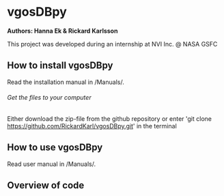 # vgosDBpy

**Authors: Hanna Ek & Rickard Karlsson**

This project was developed during an internship at NVI Inc. @ NASA GSFC

## How to install vgosDBpy
Read the installation manual in /Manuals/.

###### Get the files to your computer

Either download the zip-file from the github repository or enter 'git clone https://github.com/RickardKarl/vgosDBpy.git' in the terminal


## How to use vgosDBpy
Read user manual in /Manuals/.


## Overview of code 

